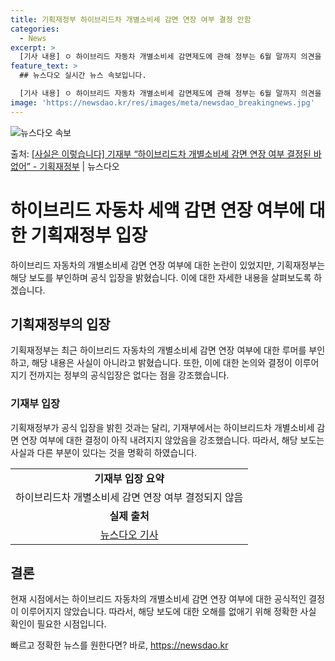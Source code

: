 ```yaml
---
title: 기획재정부 하이브리드차 개별소비세 감면 연장 여부 결정 안함
categories:
  - News
excerpt: >
  [기사 내용] ㅇ 하이브리드 자동차 개별소비세 감면제도에 관해 정부는 6월 말까지 의견을 수렴한 후 결론을 …
feature_text: >
  ## 뉴스다오 실시간 뉴스 속보입니다.

  [기사 내용] ㅇ 하이브리드 자동차 개별소비세 감면제도에 관해 정부는 6월 말까지 의견을 수렴한 후 결론을 …
image: 'https://newsdao.kr/res/images/meta/newsdao_breakingnews.jpg'
---
```


![뉴스다오 속보](https://newsdao.kr/res/images/meta/newsdao_breakingnews.jpg)

<p>출처: <a href="https://newsdao.kr/3924" rel="dofollow">[사실은 이렇습니다] 기재부 “하이브리드차 개별소비세 감면 연장 여부 결정된 바 없어” - 기획재정부</a> | 뉴스다오</p>

<h1>하이브리드 자동차 세액 감면 연장 여부에 대한 기획재정부 입장</h1>
<p data-ke-size="size16">하이브리드 자동차의 개별소비세 감면 연장 여부에 대한 논란이 있었지만, 기획재정부는 해당 보도를 부인하며 공식 입장을 밝혔습니다. 이에 대한 자세한 내용을 살펴보도록 하겠습니다.</p>

<h2>기획재정부의 입장</h2>
<p data-ke-size="size16">기획재정부는 최근 하이브리드 자동차의 개별소비세 감면 연장 여부에 대한 루머를 부인하고, 해당 내용은 사실이 아니라고 밝혔습니다. 또한, 이에 대한 논의와 결정이 이루어지기 전까지는 정부의 공식입장은 없다는 점을 강조했습니다.</p>

<h3>기재부 입장</h3>
<p data-ke-size="size16">기획재정부가 공식 입장을 밝힌 것과는 달리, 기재부에서는 하이브리드차 개별소비세 감면 연장 여부에 대한 결정이 아직 내려지지 않았음을 강조했습니다. 따라서, 해당 보도는 사실과 다른 부분이 있다는 것을 명확히 하였습니다.</p>

<table>
  <tr>
    <td style="text-align: center; height: 17px;"><b>기재부 입장 요약</b></td>
  </tr>
  <tr>
    <td style="text-align: center; height: 17px;">하이브리드차 개별소비세 감면 연장 여부 결정되지 않음</td>
  </tr>
  <tr>
    <td style="text-align: center; height: 17px;"><b>실제 출처</b></td>
  </tr>
  <tr>
    <td style="text-align: center; height: 17px;"><a href="https://newsdao.kr/3924">뉴스다오 기사</a></td>
  </tr>
</table>

<h2>결론</h2>
<p data-ke-size="size16">현재 시점에서는 하이브리드 자동차의 개별소비세 감면 연장 여부에 대한 공식적인 결정이 이루어지지 않았습니다. 따라서, 해당 보도에 대한 오해를 없애기 위해 정확한 사실 확인이 필요한 시점입니다.</p> 

빠르고 정확한 뉴스를 원한다면? 바로, <a href="https://newsdao.kr" rel="dofollow">https://newsdao.kr</a>


